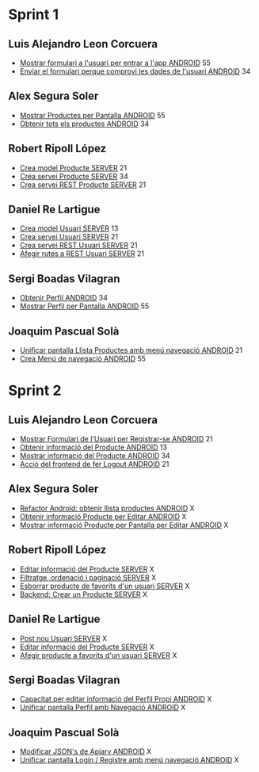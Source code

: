 # Sprint 1
## Luis Alejandro Leon Corcuera
* [Mostrar formulari a l'usuari per entrar a l'app ANDROID](http://94.130.183.121:8080/browse/PDS3-58) 55 
* [Enviar el formulari perque comprovi les dades de l'usuari ANDROID](http://94.130.183.121:8080/browse/PDS3-59) 34

## Alex Segura Soler
* [Mostrar Productes per Pantalla ANDROID](http://94.130.183.121:8080/browse/PDS3-33) 55
* [Obtenir tots els productes ANDROID](http://94.130.183.121:8080/browse/PDS3-32) 34

## Robert Ripoll López
* [Crea model Producte SERVER](http://94.130.183.121:8080/browse/PDS3-64) 21
* [Crea servei Producte SERVER](http://94.130.183.121:8080/browse/PDS3-65) 34
* [Crea servei REST Producte SERVER](http://94.130.183.121:8080/browse/PDS3-66) 21

## Daniel Re Lartigue
* [Crea model Usuari SERVER](http://94.130.183.121:8080/browse/PDS3-61) 13
* [Crea servei Usuari SERVER](http://94.130.183.121:8080/browse/PDS3-62) 21
* [Crea servei REST Usuari SERVER](http://94.130.183.121:8080/browse/PDS3-63) 21
* [Afegir rutes a REST Usuari SERVER](http://94.130.183.121:8080/browse/PDS3-67) 21

## Sergi Boadas Vilagran
* [Obtenir Perfil ANDROID](http://94.130.183.121:8080/browse/PDS3-29) 34
* [Mostrar Perfil per Pantalla ANDROID](http://94.130.183.121:8080/browse/PDS3-30) 55

## Joaquim Pascual Solà
* [Unificar pantalla Llista Productes amb menú navegació ANDROID](http://94.130.183.121:8080/browse/PDS3-69) 21
* [Crea Menú de navegació ANDROID](http://94.130.183.121:8080/browse/PDS3-22) 55

# Sprint 2
## Luis Alejandro Leon Corcuera
* [Mostrar Formulari de l'Usuari per Registrar-se ANDROID](http://94.130.183.121:8080/browse/PDS3-55) 21 
* [Obtenir informació del Producte ANDROID](http://94.130.183.121:8080/browse/PDS3-41) 13
* [Mostrar informació del Producte ANDROID](http://94.130.183.121:8080/browse/PDS3-42) 34
* [Acció del frontend de fer Logout ANDROID](http://94.130.183.121:8080/browse/PDS3-79) 21

## Alex Segura Soler
* [Refactor Android: obtenir llista productes ANDROID](http://94.130.183.121:8080/browse/PDS3-72) X
* [Obtenir informació Producte per Editar ANDROID](http://94.130.183.121:8080/browse/PDS3-19) X
* [Mostrar informació Producte per Pantalla per Editar ANDROID](http://94.130.183.121:8080/browse/PDS3-20) X

## Robert Ripoll López
* [Editar informació del Producte SERVER](http://94.130.183.121:8080/browse/PDS3-85) X
* [Filtratge, ordenació i paginació SERVER](http://94.130.183.121:8080/browse/PDS3-86) X
* [Esborrar producte de favorits d'un usuari SERVER](http://94.130.183.121:8080/browse/PDS3-83) X
* [Backend: Crear un Producte SERVER](http://94.130.183.121:8080/browse/PDS3-84) X

## Daniel Re Lartigue
* [Post nou Usuari SERVER](http://94.130.183.121:8080/browse/PDS3-56) X
* [Editar informació del Producte SERVER](http://94.130.183.121:8080/browse/PDS3-21) X
* [Afegir producte a favorits d'un usuari SERVER](http://94.130.183.121:8080/browse/PDS3-82) X

## Sergi Boadas Vilagran
* [Capacitat per editar informació del Perfil Propi ANDROID](http://94.130.183.121:8080/browse/PDS3-31) X
* [Unificar pantalla Perfil amb Navegació ANDROID](http://94.130.183.121:8080/browse/PDS3-70) X

## Joaquim Pascual Solà
* [Modificar JSON's de Apiary ANDROID](http://94.130.183.121:8080/browse/PDS3-73) X
* [Unificar pantalla Login / Registre amb menú navegació ANDROID](http://94.130.183.121:8080/browse/PDS3-78) X

